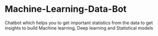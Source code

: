 # Machine-Learning-Data-Bot
Chatbot which helps you to get important statistics from the data to get insights to build Machine learning, Deep learning and Statistical models
